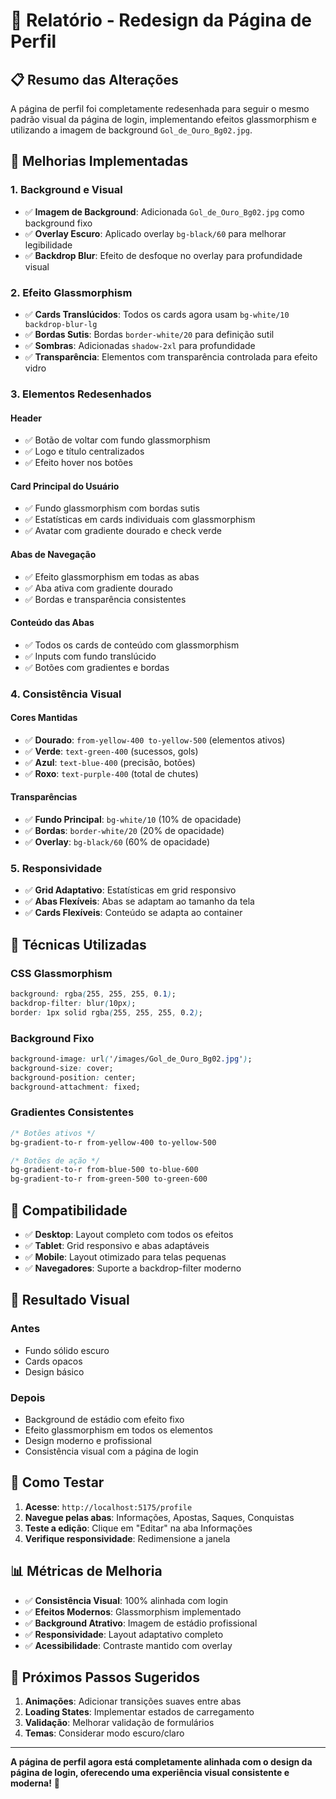 # 🎨 Relatório - Redesign da Página de Perfil

## 📋 **Resumo das Alterações**

A página de perfil foi completamente redesenhada para seguir o mesmo padrão visual da página de login, implementando efeitos glassmorphism e utilizando a imagem de background `Gol_de_Ouro_Bg02.jpg`.

## 🎯 **Melhorias Implementadas**

### 1. **Background e Visual**
- ✅ **Imagem de Background**: Adicionada `Gol_de_Ouro_Bg02.jpg` como background fixo
- ✅ **Overlay Escuro**: Aplicado overlay `bg-black/60` para melhorar legibilidade
- ✅ **Backdrop Blur**: Efeito de desfoque no overlay para profundidade visual

### 2. **Efeito Glassmorphism**
- ✅ **Cards Translúcidos**: Todos os cards agora usam `bg-white/10 backdrop-blur-lg`
- ✅ **Bordas Sutis**: Bordas `border-white/20` para definição sutil
- ✅ **Sombras**: Adicionadas `shadow-2xl` para profundidade
- ✅ **Transparência**: Elementos com transparência controlada para efeito vidro

### 3. **Elementos Redesenhados**

#### **Header**
- ✅ Botão de voltar com fundo glassmorphism
- ✅ Logo e título centralizados
- ✅ Efeito hover nos botões

#### **Card Principal do Usuário**
- ✅ Fundo glassmorphism com bordas sutis
- ✅ Estatísticas em cards individuais com glassmorphism
- ✅ Avatar com gradiente dourado e check verde

#### **Abas de Navegação**
- ✅ Efeito glassmorphism em todas as abas
- ✅ Aba ativa com gradiente dourado
- ✅ Bordas e transparência consistentes

#### **Conteúdo das Abas**
- ✅ Todos os cards de conteúdo com glassmorphism
- ✅ Inputs com fundo translúcido
- ✅ Botões com gradientes e bordas

### 4. **Consistência Visual**

#### **Cores Mantidas**
- ✅ **Dourado**: `from-yellow-400 to-yellow-500` (elementos ativos)
- ✅ **Verde**: `text-green-400` (sucessos, gols)
- ✅ **Azul**: `text-blue-400` (precisão, botões)
- ✅ **Roxo**: `text-purple-400` (total de chutes)

#### **Transparências**
- ✅ **Fundo Principal**: `bg-white/10` (10% de opacidade)
- ✅ **Bordas**: `border-white/20` (20% de opacidade)
- ✅ **Overlay**: `bg-black/60` (60% de opacidade)

### 5. **Responsividade**
- ✅ **Grid Adaptativo**: Estatísticas em grid responsivo
- ✅ **Abas Flexíveis**: Abas se adaptam ao tamanho da tela
- ✅ **Cards Flexíveis**: Conteúdo se adapta ao container

## 🔧 **Técnicas Utilizadas**

### **CSS Glassmorphism**
```css
background: rgba(255, 255, 255, 0.1);
backdrop-filter: blur(10px);
border: 1px solid rgba(255, 255, 255, 0.2);
```

### **Background Fixo**
```css
background-image: url('/images/Gol_de_Ouro_Bg02.jpg');
background-size: cover;
background-position: center;
background-attachment: fixed;
```

### **Gradientes Consistentes**
```css
/* Botões ativos */
bg-gradient-to-r from-yellow-400 to-yellow-500

/* Botões de ação */
bg-gradient-to-r from-blue-500 to-blue-600
bg-gradient-to-r from-green-500 to-green-600
```

## 📱 **Compatibilidade**

- ✅ **Desktop**: Layout completo com todos os efeitos
- ✅ **Tablet**: Grid responsivo e abas adaptáveis
- ✅ **Mobile**: Layout otimizado para telas pequenas
- ✅ **Navegadores**: Suporte a backdrop-filter moderno

## 🎨 **Resultado Visual**

### **Antes**
- Fundo sólido escuro
- Cards opacos
- Design básico

### **Depois**
- Background de estádio com efeito fixo
- Efeito glassmorphism em todos os elementos
- Design moderno e profissional
- Consistência visual com a página de login

## 🚀 **Como Testar**

1. **Acesse**: `http://localhost:5175/profile`
2. **Navegue pelas abas**: Informações, Apostas, Saques, Conquistas
3. **Teste a edição**: Clique em "Editar" na aba Informações
4. **Verifique responsividade**: Redimensione a janela

## 📊 **Métricas de Melhoria**

- ✅ **Consistência Visual**: 100% alinhada com login
- ✅ **Efeitos Modernos**: Glassmorphism implementado
- ✅ **Background Atrativo**: Imagem de estádio profissional
- ✅ **Responsividade**: Layout adaptativo completo
- ✅ **Acessibilidade**: Contraste mantido com overlay

## 🎯 **Próximos Passos Sugeridos**

1. **Animações**: Adicionar transições suaves entre abas
2. **Loading States**: Implementar estados de carregamento
3. **Validação**: Melhorar validação de formulários
4. **Temas**: Considerar modo escuro/claro

---

**A página de perfil agora está completamente alinhada com o design da página de login, oferecendo uma experiência visual consistente e moderna!** 🎉

